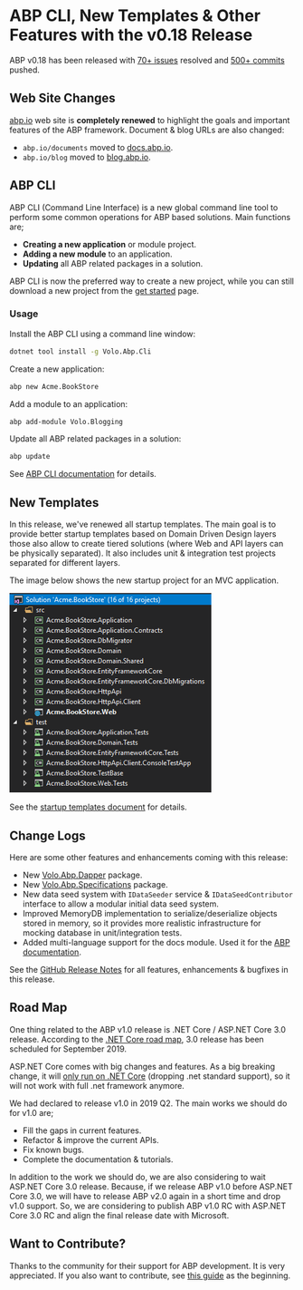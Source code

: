 # ABP CLI, New Templates & Other Features with the v0.18 Release

ABP v0.18 has been released with [70+ issues](https://github.com/abpframework/abp/milestone/16?closed=1) resolved and [500+ commits](https://github.com/abpframework/abp/compare/0.17.0.0...0.18.0) pushed.

## Web Site Changes

[abp.io](https://abp.io) web site is **completely renewed** to highlight the goals and important features of the ABP framework. Document & blog URLs are also changed:

- `abp.io/documents` moved to [docs.abp.io](https://docs.abp.io).
- `abp.io/blog` moved to [blog.abp.io](https://blog.abp.io).

## ABP CLI

ABP CLI (Command Line Interface) is a new global command line tool to perform some common operations for ABP based solutions. Main functions are;

* **Creating a new application** or module project.
* **Adding a new module** to an application.
* **Updating** all ABP related packages in a solution.

ABP CLI is now the preferred way to create a new project, while you can still download a new project from the [get started](https://abp.io/get-started) page.

### Usage

Install the ABP CLI using a command line window:

````bash
dotnet tool install -g Volo.Abp.Cli
````

Create a new application:

````bash
abp new Acme.BookStore
````

Add a module to an application:

````bash
abp add-module Volo.Blogging
````

Update all ABP related packages in a solution:

````bash
abp update
````

See [ABP CLI documentation](https://docs.abp.io/en/abp/latest/CLI) for details.

## New Templates

In this release, we've renewed all startup templates. The main goal is to provide better startup templates based on Domain Driven Design layers those also allow to create tiered solutions (where Web and API layers can be physically separated). It also includes unit & integration test projects separated for different layers.

The image below shows the new startup project for an MVC application.

![mvc-template-solution](mvc-template-solution.png)

See the [startup templates document](https://docs.abp.io/en/abp/latest/Startup-Templates/Index) for details.

## Change Logs

Here are some other features and enhancements coming with this release:

* New [Volo.Abp.Dapper](https://www.nuget.org/packages/Volo.Abp.Dapper) package.
* New [Volo.Abp.Specifications](https://www.nuget.org/packages/Volo.Abp.Specifications) package.
* New data seed system with `IDataSeeder` service & `IDataSeedContributor` interface to allow a modular initial data seed system.
* Improved MemoryDB implementation to serialize/deserialize objects stored in memory, so it provides more realistic infrastructure for mocking database in unit/integration tests.
* Added multi-language support for the docs module. Used it for the [ABP documentation](https://docs.abp.io).

See the [GitHub Release Notes](https://github.com/abpframework/abp/releases/tag/0.18.0) for all features, enhancements & bugfixes in this release.

## Road Map

One thing related to the ABP v1.0 release is .NET Core / ASP.NET Core 3.0 release. According to the [.NET Core road map](https://github.com/dotnet/core/blob/master/roadmap.md), 3.0 release has been scheduled for September 2019.

ASP.NET Core comes with big changes and features. As a big breaking change, it will [only run on .NET Core](https://github.com/aspnet/Announcements/issues/324) (dropping .net standard support), so it will not work with full .net framework anymore.

We had declared to release v1.0 in 2019 Q2. The main works we should do for v1.0 are;

* Fill the gaps in current features.
* Refactor & improve the current APIs.
* Fix known bugs.
* Complete the documentation & tutorials.

In addition to the work we should do, we are also considering to wait ASP.NET Core 3.0 release. Because, if we release ABP v1.0 before ASP.NET Core 3.0, we will have to release ABP v2.0 again in a short time and drop v1.0 support. So, we are considering to publish ABP v1.0 RC with ASP.NET Core 3.0 RC and align the final release date with Microsoft.

## Want to Contribute?

Thanks to the community for their support for ABP development. It is very appreciated. If you also want to contribute, see [this guide](https://github.com/abpframework/abp/blob/master/docs/en/Contribution/Index.md) as the beginning.